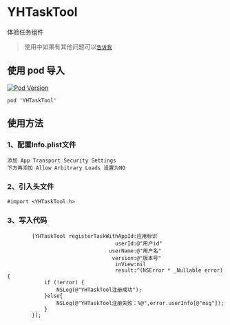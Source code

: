 # YHTaskTool

体验任务组件


> 使用中如果有其他问题可以[`告诉我`](https://github.com/CCSH/YHTaskTool/issues/new)

## 使用 pod 导入
[![Pod Version](http://img.shields.io/cocoapods/v/YHTaskTool.svg?style=flat)](https://github.com/CCSH/YHTaskTool/releases)

```
pod 'YHTaskTool'
```

## 使用方法

### 1、配置Info.plist文件

```
添加 App Transport Security Settings
下方再添加 Allow Arbitrary Loads 设置为NO
```

### 2、引入头文件

```
#import <YHTaskTool.h>
```

### 3、写入代码

```
        [YHTaskTool registerTaskWithAppId:应用标识
                                   userId:@"用户id"
                                 userName:@"用户名"
                                  version:@"版本号"
                                   inView:nil
                                   result:^(NSError * _Nullable error) {
            if (!error) {
                NSLog(@"YHTaskTool注册成功");
            }else{
                NSLog(@"YHTaskTool注册失败：%@",error.userInfo[@"msg"]);
            }
        }];
```
